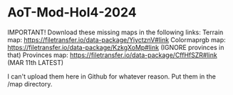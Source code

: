 # AoT-Mod-HoI4-2024 
IMPORTANT! Download these missing maps in the following links: 
Terrain map: https://filetransfer.io/data-package/YiyctznV#link 
Colormaprgb map: https://filetransfer.io/data-package/KzkgXoMp#link (IGNORE provinces in that) 
Provinces map: https://filetransfer.io/data-package/CffHfSZR#link (MAR 11th LATEST)

I can't upload them here in Github for whatever reason. Put them in the /map directory.  
